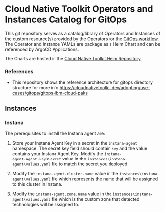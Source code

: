 # Cloud Native Toolkit Operators and Instances Catalog for GitOps

This git repository serves as a catalog/library of Operators and Instances of the custom resource(s) provided by the Operators for the [GitOps workflow](https://github.com/cloud-native-toolkit/multi-tenancy-gitops).  The Operator and Instance YAMLs are package as a Helm Chart and can be referenced by ArgoCD Applications.

The Charts are hosted in the [Cloud Native Toolkit Helm Repository](https://github.com/cloud-native-toolkit/toolkit-charts).



### References
- This repository shows the reference architecture for gitops directory structure for more info https://cloudnativetoolkit.dev/adopting/use-cases/gitops/gitops-ibm-cloud-paks



## Instances

### Instana
The prerequisites to install the Instana agent are:  
    
1. Store your Instana Agent Key in a secret in the `instana-agent` namespace. The secret key field should contain `key` and the value contains your Instana Agent Key. Modify the `instana-agent.agent.keysSecret` value in the `instances\instana-agent\values.yaml` file to match the secret you deployed. 

1. Modify the `instana-agent.cluster.name` value in the `instances\instana-agent\values.yaml` file which represents the name that will be assigned to this cluster in Instana.

1. Modify the `instana-agent.zone.name` value in the `instances\instana-agent\values.yaml` file which is the custom zone that detected technologies will be assigned to.
